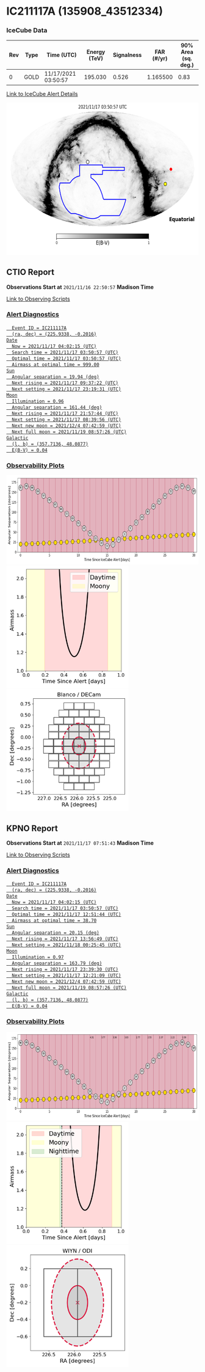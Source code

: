 # IC211117A (135908_43512334)

### IceCube Data

| Rev | Type | Time (UTC) | Energy (TeV) | Signalness | FAR (#/yr) | 90% Area (sq. deg.) |
| --- | --- | --- | --- | --- | --- | --- |
| 0 | GOLD | 11/17/2021  03:50:57 | 195.030 | 0.526 | 1.165500 | 0.83 |

<a href="https://gcn.gsfc.nasa.gov/gcn/notices_amon_g_b/135908_43512334.amon" target="_blank">Link to IceCube Alert Details</a>

<a href="https://rmorgan10.github.io/AlertMonitoring/IC211117A_0/CTIO_skymap.png" target="_blank">
  <img src="CTIO_skymap.png" alt="CTIO Skymap" style="width:700px;height:400px;">
</a>


## CTIO Report

**Observations Start at**  `2021/11/16 22:50:57`  **Madison Time**

<a href="https://github.com/rmorgan10/AlertMonitoring/blob/main/IC211117A_0/CTIO.json" target="_blank">Link to Observing Scripts

### Alert Diagnostics

```Event
  Event ID = IC211117A
  (ra, dec) = (225.9338, -0.2016)
Date
  Now = 2021/11/17 04:02:15 (UTC)
  Search time = 2021/11/17 03:50:57 (UTC)
  Optimal time = 2021/11/17 03:50:57 (UTC)
  Airmass at optimal time = 999.00
Sun
  Angular separation = 19.94 (deg)
  Next rising = 2021/11/17 09:37:22 (UTC)
  Next setting = 2021/11/17 23:19:31 (UTC)
Moon
  Illumination = 0.96
  Angular separation = 161.44 (deg)
  Next rising = 2021/11/17 21:57:44 (UTC)
  Next setting = 2021/11/17 08:39:56 (UTC)
  Next new moon = 2021/12/4 07:42:59 (UTC)
  Next full moon = 2021/11/19 08:57:26 (UTC)
Galactic
  (l, b) = (357.7136, 48.0877)
  E(B-V) = 0.04
```
### Observability Plots

<a href="https://rmorgan10.github.io/AlertMonitoring/IC211117A_0/CTIO_forecast.png" target="_blank">
  <img src="CTIO_forecast.png" alt="CTIO Forecast" style="width:700px;height:233px;">
</a>

<a href="https://rmorgan10.github.io/AlertMonitoring/IC211117A_0/CTIO_airmass.png" target="_blank">
  <img src="CTIO_airmass.png" alt="CTIO Airmass" style="width:320px;height:320px;">
</a>
<a href="https://rmorgan10.github.io/AlertMonitoring/IC211117A_0/CTIO_fov.png" target="_blank">
  <img src="CTIO_fov.png" alt="CTIO FoV" style="width:320px;height:320px;">
</a>


## KPNO Report

**Observations Start at**  `2021/11/17 07:51:43`  **Madison Time**

<a href="https://github.com/rmorgan10/AlertMonitoring/blob/main/IC211117A_0/KPNO.json" target="_blank">Link to Observing Scripts

### Alert Diagnostics

```Event
  Event ID = IC211117A
  (ra, dec) = (225.9338, -0.2016)
Date
  Now = 2021/11/17 04:02:15 (UTC)
  Search time = 2021/11/17 03:50:57 (UTC)
  Optimal time = 2021/11/17 12:51:44 (UTC)
  Airmass at optimal time = 38.70
Sun
  Angular separation = 20.15 (deg)
  Next rising = 2021/11/17 13:56:49 (UTC)
  Next setting = 2021/11/18 00:25:45 (UTC)
Moon
  Illumination = 0.97
  Angular separation = 163.79 (deg)
  Next rising = 2021/11/17 23:39:30 (UTC)
  Next setting = 2021/11/17 12:21:09 (UTC)
  Next new moon = 2021/12/4 07:42:59 (UTC)
  Next full moon = 2021/11/19 08:57:26 (UTC)
Galactic
  (l, b) = (357.7136, 48.0877)
  E(B-V) = 0.04
```
### Observability Plots

<a href="https://rmorgan10.github.io/AlertMonitoring/IC211117A_0/KPNO_forecast.png" target="_blank">
  <img src="KPNO_forecast.png" alt="KPNO Forecast" style="width:700px;height:233px;">
</a>

<a href="https://rmorgan10.github.io/AlertMonitoring/IC211117A_0/KPNO_airmass.png" target="_blank">
  <img src="KPNO_airmass.png" alt="KPNO Airmass" style="width:320px;height:320px;">
</a>
<a href="https://rmorgan10.github.io/AlertMonitoring/IC211117A_0/KPNO_fov.png" target="_blank">
  <img src="KPNO_fov.png" alt="KPNO FoV" style="width:320px;height:320px;">
</a>

